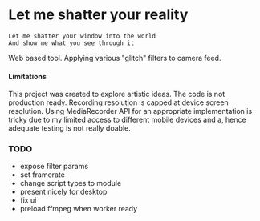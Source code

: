 # Let me shatter your reality

```
Let me shatter your window into the world
And show me what you see through it
```

Web based tool. Applying various "glitch" filters to camera feed.

#### Limitations
This project was created to explore artistic ideas. The code is not production ready. Recording resolution is capped at device screen resolution.
Using MediaRecorder API for an appropriate implementation is tricky due to my limited access to different mobile devices and a, hence adequate testing is not really doable.

### TODO
- expose filter params
- set framerate
- change script types to module
- present nicely for desktop
- fix ui
- preload ffmpeg when worker ready
